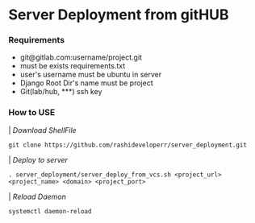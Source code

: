 # Server Deployment from gitHUB

### Requirements
<ul>
<li>git@gitlab.com:username/project.git</li>
<li>must be exists requirements.txt</li>
<li>user's username must be ubuntu in server</li>
<li>Django Root Dir's name must be project</li>
<li>Git(lab/hub, ***) ssh key</li>
</ul>

### How to USE
| *Download ShellFile*
```shell
git clone https://github.com/rashideveloperr/server_deployment.git
```
| *Deploy to server*
```shell
. server_deployment/server_deploy_from_vcs.sh <project_url> <project_name> <domain> <project_port>
```
| *Reload Daemon*
```shell
systemctl daemon-reload
```
